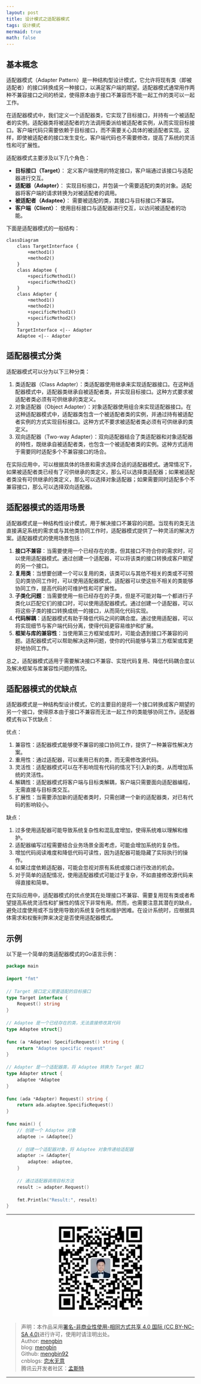 ```yaml
---
layout: post
title: 设计模式之适配器模式
tags: 设计模式
mermaid: true
math: false
--- 
```


## 基本概念

适配器模式（Adapter Pattern）是一种结构型设计模式，它允许将现有类（即被适配者）的接口转换成另一种接口，以满足客户端的期望。适配器模式通常用作两种不兼容接口之间的桥梁，使得原本由于接口不兼容而不能一起工作的类可以一起工作。

在适配器模式中，我们定义一个适配器类，它实现了目标接口，并持有一个被适配者的实例。适配器类将被适配者的方法调用委派给被适配者实例，从而实现目标接口。客户端代码只需要依赖于目标接口，而不需要关心具体的被适配者实现。这样，即使被适配者的接口发生变化，客户端代码也不需要修改，提高了系统的灵活性和可扩展性。

适配器模式主要涉及以下几个角色：

- **目标接口（Target）**： 定义客户端使用的特定接口，客户端通过该接口与适配器进行交互。
- **适配器（Adapter）**： 实现目标接口，并包装一个需要适配的类的对象。适配器将客户端的请求转换为对被适配者的调用。
- **被适配者（Adaptee）**： 需要被适配的类，其接口与目标接口不兼容。
- **客户端（Client）**： 使用目标接口与适配器进行交互，以访问被适配者的功能。  

下面是适配器模式的一般结构：  

```mermaid
classDiagram
    class TargetInterface {
        +method1()
        +method2()
    }
    class Adaptee {
        +specificMethod1()
        +specificMethod2()
    }
    class Adapter {
        +method1()
        +method2()
        +specificMethod1()
        +specificMethod2()
    }
    TargetInterface <|-- Adapter
    Adaptee <|-- Adapter
```  

## 适配器模式分类

适配器模式可以分为以下三种分类：

1. 类适配器（Class Adapter）：类适配器使用继承来实现适配器接口。在这种适配器模式中，适配器类继承自被适配者类，并实现目标接口。这种方式要求被适配者类必须有可供继承的类定义。
2. 对象适配器（Object Adapter）：对象适配器使用组合来实现适配器接口。在这种适配器模式中，适配器类包含一个被适配者类的实例，并通过持有被适配者实例的方式实现目标接口。这种方式不要求被适配者类必须有可供继承的类定义。
3. 双向适配器（Two-way Adapter）：双向适配器结合了类适配器和对象适配器的特性，既继承自被适配者类，也包含一个被适配者类的实例。这种方式适用于需要同时适配多个不兼容接口的场合。

在实际应用中，可以根据具体的场景和需求选择合适的适配器模式。通常情况下，如果被适配者类已经有了可供继承的类定义，那么可以选择类适配器；如果被适配者类没有可供继承的类定义，那么可以选择对象适配器；如果需要同时适配多个不兼容接口，那么可以选择双向适配器。  

## 适配器模式的适用场景

适配器模式是一种结构性设计模式，用于解决接口不兼容的问题。当现有的类无法直接满足系统的需求或与其他类协同工作时，适配器模式提供了一种灵活的解决方案。适配器模式的使用场景包括：

1. **接口不兼容**：当需要使用一个已经存在的类，但其接口不符合你的需求时，可以使用适配器模式。通过创建一个适配器，可以将该类的接口转换成客户期望的另一个接口。
2. **复用类**：当想要创建一个可以复用的类，该类可以与其他不相关的类或不可预见的类协同工作时，可以使用适配器模式。适配器可以使这些不相关的类能够协同工作，提高代码的可维护性和可扩展性。
3. **子类化问题**：当需要使用一些已经存在的子类，但是不可能对每一个都进行子类化以匹配它们的接口时，可以使用适配器模式。通过创建一个适配器，可以将这些子类的接口转换成统一的接口，从而简化代码实现。
4. **代码解耦**：适配器模式有助于降低代码之间的耦合度。通过使用适配器，可以将实现细节与客户端代码分离，使得代码更容易维护和扩展。
5. **框架与库的兼容性**：当使用第三方框架或库时，可能会遇到接口不兼容的问题。适配器模式可以帮助解决这种问题，使你的代码能够与第三方框架或库更好地协同工作。

总之，适配器模式适用于需要解决接口不兼容、实现代码复用、降低代码耦合度以及解决框架与库兼容性问题的情况。

## 适配器模式的优缺点

适配器模式是一种结构型设计模式，它的主要目的是将一个接口转换成客户期望的另一个接口，使得原本由于接口不兼容而无法一起工作的类能够协同工作。适配器模式有以下优缺点：

优点：
1. 兼容性：适配器模式能够使不兼容的接口协同工作，提供了一种兼容性解决方案。
2. 重用性：通过适配器，可以重用已有的类，而无需修改源代码。
3. 灵活性：适配器模式可以在不影响现有代码的情况下引入新的类，从而增加系统的灵活性。
4. 解耦性：适配器模式将客户端与目标类解耦，客户端只需要面向适配器编程，无需直接与目标类交互。
5. 扩展性：当需要添加新的适配者类时，只需创建一个新的适配器类，对已有代码的影响较小。

缺点：
1. 过多使用适配器可能导致系统复杂性和混乱度增加，使得系统难以理解和维护。
2. 适配器编写过程需要结合业务场景全面考虑，可能会增加系统的复杂性。
3. 增加代码阅读难度和降低代码可读性，因为适配器可能隐藏了实际执行的操作。
4. 如果过度依赖适配器，可能会忽视对原有系统或接口进行改进的机会。
5. 对于简单的适配情况，使用适配器模式可能过于复杂，不如直接修改源代码来得直接和简单。

在实际应用中，适配器模式的优点使其在处理接口不兼容、需要复用现有类或者希望提高系统灵活性和扩展性的情况下非常有用。然而，也需要注意其潜在的缺点，避免过度使用或不当使用导致的系统复杂性和维护困难。在设计系统时，应根据具体需求和权衡利弊来决定是否使用适配器模式。  

## 示例

以下是一个简单的类适配器模式的Go语言示例：

```go
package main

import "fmt"

// Target 接口定义需要适配的目标接口
type Target interface {
	Request() string
}

// Adaptee 是一个已经存在的类，无法直接修改其代码
type Adaptee struct{}

func (a *Adaptee) SpecificRequest() string {
	return "Adaptee specific request"
}

// Adapter 是一个适配器类，将 Adaptee 转换为 Target 接口
type Adapter struct {
	adaptee *Adaptee
}

func (ada *Adapter) Request() string {
	return ada.adaptee.SpecificRequest()
}

func main() {
	// 创建一个 Adaptee 对象
	adaptee := &Adaptee{}

	// 创建一个适配器对象，将 Adaptee 对象传递给适配器
	adapter := &Adapter{
		adaptee: adaptee,
	}

	// 通过适配器调用目标方法
	result := adapter.Request()

	fmt.Println("Result:", result)
}
```

---

<div align="center">
  <img src="../img/qrcode_wechat.jpg" alt="孟斯特">
</div>

> 声明：本作品采用[署名-非商业性使用-相同方式共享 4.0 国际 (CC BY-NC-SA 4.0)](https://creativecommons.org/licenses/by-nc-sa/4.0/deed.zh)进行许可，使用时请注明出处。  
> Author: [mengbin](mengbin1992@outlook.com)  
> blog: [mengbin](https://mengbin.top)  
> Github: [mengbin92](https://mengbin92.github.io/)  
> cnblogs: [恋水无意](https://www.cnblogs.com/lianshuiwuyi/)  
> 腾讯云开发者社区：[孟斯特](https://cloud.tencent.com/developer/user/6649301)  

---
